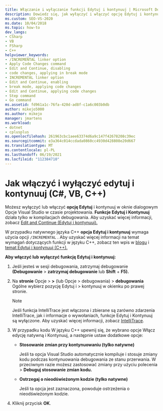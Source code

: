 ```yaml
---
title: Włączanie i wyłączanie funkcji Edytuj i kontynuuj | Microsoft Docs
description: Dowiedz się, jak wyłączyć i włączyć opcję Edytuj i kontynuuj w Visual Studio opcje w czasie projektowania. Funkcje Edytuj i Kontynuuj działa tylko w kompilacjach debugowania.
ms.custom: SEO-VS-2020
ms.date: 10/04/2018
ms.topic: how-to
dev_langs:
- CSharp
- VB
- FSharp
- C++
helpviewer_keywords:
- /INCREMENTAL linker option
- Apply Code Changes command
- Edit and Continue, disabling
- code changes, applying in break mode
- INCREMENTAL linker option
- Edit and Continue, enabling
- break mode, applying code changes
- Edit and Continue, applying code changes
- Step command
- Go command
ms.assetid: fd961a1c-76fa-420d-ad8f-c1a6c003b0db
author: mikejo5000
ms.author: mikejo
manager: jmartens
ms.workload:
- dotnet
- cplusplus
ms.openlocfilehash: 261963cbc1aee63374d6a9c147f42678208c39ec
ms.sourcegitcommit: e3a364c014ccdada0860cc4930d428808e20d667
ms.translationtype: MT
ms.contentlocale: pl-PL
ms.lasthandoff: 06/19/2021
ms.locfileid: "112384710"
---
```

# <a name="how-to-enable-and-disable-edit-and-continue-c-vb-c"></a>Jak włączyć i wyłączyć edytuj i kontynuuj (C#, VB, C++)

Możesz wyłączyć lub włączyć **opcję Edytuj**  i kontynuuj w oknie dialogowym Opcje Visual Studio w czasie projektowania. **Funkcje Edytuj i Kontynuuj** działa tylko w kompilacjach debugowania. Aby uzyskać więcej informacji, zobacz [Edit and Continue (Edytuj i kontynuuj).](../debugger/edit-and-continue.md)

W przypadku natywnego języka C++ **opcja Edytuj i kontynuuj** wymaga użycia opcji `/INCREMENTAL` . Aby uzyskać więcej informacji na temat wymagań dotyczących funkcji w języku C++, zobacz ten wpis w [blogu](https://devblogs.microsoft.com/cppblog/c-edit-and-continue-in-visual-studio-2015-update-3/) i [temat Edytuj i kontynuuj (C++).](../debugger/edit-and-continue-visual-cpp.md)

**Aby włączyć lub wyłączyć funkcję Edytuj i kontynuuj:**

1. Jeśli jesteś w sesji debugowania, zatrzymaj debugowanie **(Debugowanie**  >  **zatrzymaj debugowanie** lub **Shift** + **F5).**

1. Na **stronie** Opcje  >  **>** (lub Opcje   >  debugowania) > **debugowania** Ogólne wybierz pozycję Edytuj i  >  kontynuuj w okienku po prawej stronie. 

    > [!NOTE]
    > Jeśli funkcja IntelliTrace jest włączona i zbierane są zarówno zdarzenia IntelliTrace, jak i informacje o wywołaniach, funkcje Edytuj i Kontynuuj są wyłączone. Aby uzyskać więcej informacji, zobacz [IntelliTrace](../debugger/intellitrace.md).

1. W przypadku kodu W  języku C++ upewnij się, że wybrano opcje Włącz edycję natywną i Kontynuuj, a następnie ustaw dodatkowe opcje:
    - **Stosowanie zmian przy kontynuowaniu (tylko natywne)**

      Jeśli ta opcja Visual Studio automatycznie kompiluje i stosuje zmiany kodu podczas kontynuowania debugowania ze stanu przerwania. W przeciwnym razie możesz zastosować zmiany przy użyciu polecenia  >  **Debuguj stosowanie zmian kodu.**

    - **Ostrzegaj o nieodświeżonym kodzie (tylko natywne)**

      Jeśli ta opcja jest zaznaczona, powoduje ostrzeżenia o nieodświeżonym kodzie.

1. Kliknij przycisk **OK**.
